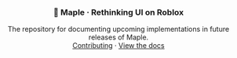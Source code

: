 <h3 align="center">
  🍁 Maple · Rethinking UI on Roblox
</h3>

<p align="center">
  The repository for documenting upcoming implementations in future releases of Maple. <br />
  <a href="https://github.com/mobiusdevs/maple-design/pulls">Contributing</a> · <a href="https://mobiusdevs.github.io/maple">View the docs</a>
</p>
